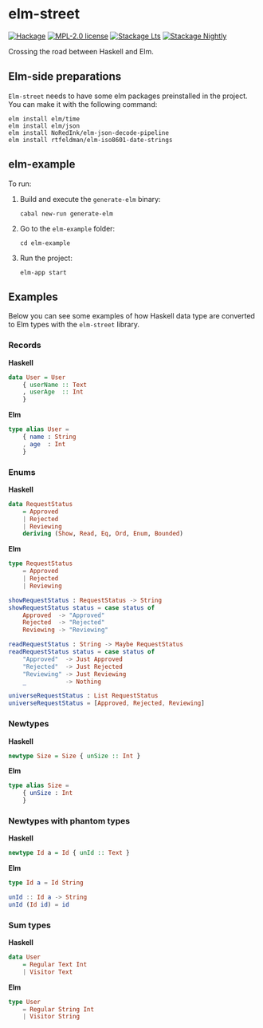 # elm-street

[![Hackage](https://img.shields.io/hackage/v/elm-street.svg)](https://hackage.haskell.org/package/elm-street)
[![MPL-2.0 license](https://img.shields.io/badge/license-MPL--2.0-blue.svg)](LICENSE)
[![Stackage Lts](http://stackage.org/package/elm-street/badge/lts)](http://stackage.org/lts/package/elm-street)
[![Stackage Nightly](http://stackage.org/package/elm-street/badge/nightly)](http://stackage.org/nightly/package/elm-street)

Crossing the road between Haskell and Elm.

## Elm-side preparations

`Elm-street` needs to have some elm packages preinstalled in the project. You can make it with the following command:

```shell
elm install elm/time
elm install elm/json
elm install NoRedInk/elm-json-decode-pipeline
elm install rtfeldman/elm-iso8601-date-strings
```

## elm-example

To run:
1. Build and execute the `generate-elm` binary:
   ```
   cabal new-run generate-elm
   ```
2. Go to the `elm-example` folder:
   ```
   cd elm-example
   ```
3. Run the project:
   ```
   elm-app start
   ```

## Examples

Below you can see some examples of how Haskell data type are converted to Elm
types with the `elm-street` library.

### Records

**Haskell**

```haskell
data User = User
    { userName :: Text
    , userAge  :: Int
    }
```

**Elm**

```elm
type alias User =
    { name : String
    , age  : Int
    }
```

### Enums

**Haskell**

```haskell
data RequestStatus
    = Approved
    | Rejected
    | Reviewing
    deriving (Show, Read, Eq, Ord, Enum, Bounded)
```

**Elm**

```elm
type RequestStatus
    = Approved
    | Rejected
    | Reviewing

showRequestStatus : RequestStatus -> String
showRequestStatus status = case status of
    Approved  -> "Approved"
    Rejected  -> "Rejected"
    Reviewing -> "Reviewing"

readRequestStatus : String -> Maybe RequestStatus
readRequestStatus status = case status of
    "Approved"  -> Just Approved
    "Rejected"  -> Just Rejected
    "Reviewing" -> Just Reviewing
    _           -> Nothing

universeRequestStatus : List RequestStatus
universeRequestStatus = [Approved, Rejected, Reviewing]
```

### Newtypes

**Haskell**

```haskell
newtype Size = Size { unSize :: Int }
```

**Elm**

```elm
type alias Size =
    { unSize : Int
    }
```

### Newtypes with phantom types

**Haskell**

```haskell
newtype Id a = Id { unId :: Text }
```

**Elm**

```elm
type Id a = Id String

unId :: Id a -> String
unId (Id id) = id
```

### Sum types

**Haskell**

```haskell
data User
    = Regular Text Int
    | Visitor Text
```

**Elm**

```elm
type User
    = Regular String Int
    | Visitor String
```
